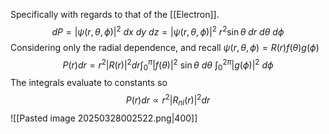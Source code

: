 Specifically with regards to that of the [[Electron]].
$$
dP = |\psi(r, \theta, \phi)|^2\ dx \ dy\ dz =
|\psi(r, \theta, \phi)|^2\ r^2 \sin \theta\ dr \ d\theta\ d\phi
$$
Considering only the radial dependence, and recall $\psi(r, \theta, \phi) = R(r) f(\theta) g(\phi)$
$$
P(r) dr = r^2|R(r)|^2 dr \int^\pi_{0} |f(\theta)|^2\ \sin \theta\ d\theta\ \int^{2\pi}_{0}|g(\phi)|^2\ d\phi
$$
The integrals evaluate to constants so
$$
P(r) dr \propto r^2|R_{nl}(r)|^2 dr 
$$
![[Pasted image 20250328002522.png|400]]

